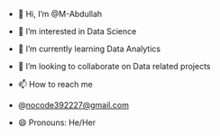 - 👋 Hi, I’m @M-Abdullah
- 👀 I’m interested in Data Science
- 🌱 I’m currently learning Data Analytics
- 💞️ I’m looking to collaborate on Data related projects
- 📫 How to reach me
- @nocode392227@gmail.com
  
- 😄 Pronouns: He/Her

<!---
M-Abdullah-Jutt/M-Abdullah-Jutt is a ✨ special ✨ repository because its `README.md` (this file) appears on your GitHub profile.
You can click the Preview link to take a look at your changes.
--->
